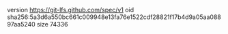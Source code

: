 version https://git-lfs.github.com/spec/v1
oid sha256:5a3d6a550bc661c009948e13fa76e1522cdf28821f17b4d9a05aa08897aa5240
size 74336
